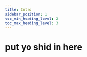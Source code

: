```yaml
---
title: Intro
sidebar_position: 1
toc_min_heading_level: 2
toc_max_heading_level: 3
---
```


# put yo shid in here